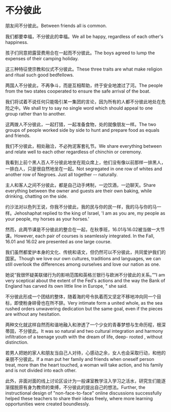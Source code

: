 # 不分彼此

<p><span class="chinese">朋友间不分彼此。</span><span class="english">Between friends all is common.</span></p>

<p><span class="chinese">我们都要幸福，不分彼此的幸福。</span><span class="english">We all be happy, regardless of each other's happiness.</span></p>

<p><span class="chinese">孩子们同意把露营费用合在一起而不分彼此。</span><span class="english">The boys agreed to lump the expenses of their camping holiday.</span></p>

<p><span class="chinese">这三种特征使宗教和仪式不分彼此。</span><span class="english">These three traits are what make religion and ritual such good bedfellows.</span></p>

<p><span class="chinese">两国人不分彼此，不再争斗，而是互相帮助，终于安全地渡过了河。</span><span class="english">The people from the two states cooperated to ensure the safe arrival of the boat.</span></p>

<p><span class="chinese">我们将试着不说任何只能吸引某一集团的言论，因为所有的人都不分彼此地处在危险之中。</span><span class="english">We shall try to say no single word which should appeal to one group rather than to another.</span></p>

<p><span class="chinese">这两拨人不分彼此，一起打猎，一起准备食物，处的就像朋友一样。</span><span class="english">The two groups of people worked side by side to hunt and prepare food as equals and friends.</span></p>

<p><span class="chinese">我们不分彼此，相处融洽，不必拘泥客套礼节。</span><span class="english">We share everything between and relate well to each other regardless of chinchin or ceremony.</span></p>

<p><span class="chinese">我看到上前个黑人百人不分彼此地坐在观众席上，他们没有像以前那样一排黑人，一排白人，只是很自然地坐在一起。</span><span class="english">Not segregated in one row of whites and another row of Negroes. Just all together -- naturally.</span></p>

<p><span class="chinese">主人和客人之间不分彼此，都是自己动手烤制，一边饮酒，一边聊天。</span><span class="english">Share everything between the owner and guests are their own baking, while drinking, chatting on the side.</span></p>

<p><span class="chinese">约沙法对以色列王说，你我不分彼此，我的民与你的民一样，我的马与你的马一样。</span><span class="english">Jehoshaphat replied to the king of Israel, 'I am as you are, my people as your people, my horses as your horses.'</span></p>

<p><span class="chinese">然而，此两节课是不分彼此的整合在一起，在秋季班，16.01与16.02被当做一大节课。</span><span class="english">However, each pair of courses is seamlessly integrated. In the Fall, 16.01 and 16.02 are presented as one large course.</span></p>

<p><span class="chinese">我们虽然都爱护本身的文化、传统和语文，但仍然可以不分彼此，共同爱护我们的国家。</span><span class="english">Though we love our own cultures, traditions and languages, we can still overlook the differences among ourselves and love our nation as one.</span></p>

<p><span class="chinese">她说“我很怀疑美联储行为的影响范围和英格兰银行与欧洲不分彼此的关系。”</span><span class="english">"I am very sceptical about the extent of the Fed's actions and the way the Bank of England has carved its own little line in Europe, " she said.</span></p>

<p><span class="chinese">不分彼此形成一个团结的整体，随着海的号令执着而又坚定不移地冲向同一个目标，即使粉身碎骨也在所不辞。</span><span class="english">Very intimate form a united whole, as the sea rushed orders unwavering dedication but the same goal, even if the pieces are without any hesitation.</span></p>

<p><span class="chinese">两种文化就这样自然而和谐地融入和渗透了一个少女的青春梦想与生命历程，根深蒂固，不分彼此。</span><span class="english">It was so natural and two cultural integration and harmony infiltration of a teenage youth with the dream of life, deep- rooted , without distinction.</span></p>

<p><span class="chinese">若男人把她的家人和朋友当自己人对待，心感动之余，女人也会采取行动，和他的亲朋不分彼此。</span><span class="english">If a man put her family and friends when oneself person treat, more than the heart touched, a woman will take action, and his family and is not divided into each other.</span></p>

<p><span class="chinese">此外，非面对面的线上讨论区设计为一般课室教学注入学习之活水，研究生们能逐渐摆脱原有身为教师的束缚，不分彼此的提出自己的想法。</span><span class="english">Further, the instructional design of "non-face-to-face" online discussions successfully helped these teachers to share their ideas freely, where more learning opportunities were created boundlessly.</span></p>

